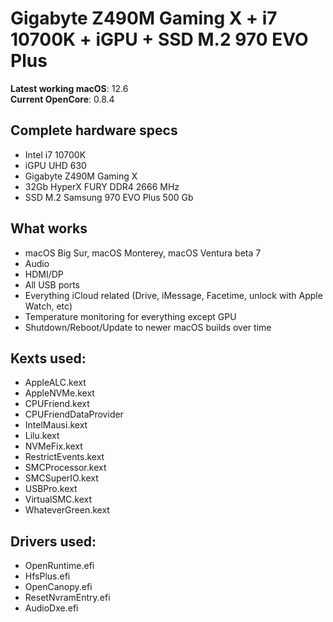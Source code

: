 # Gigabyte Z490M Gaming X + i7 10700K + iGPU + SSD M.2 970 EVO Plus
**Latest working macOS**: 12.6
<br>
**Current OpenCore**: 0.8.4

## Complete hardware specs
- Intel i7 10700K
- iGPU UHD 630
- Gigabyte Z490M Gaming X
- 32Gb HyperX FURY DDR4 2666 MHz
- SSD M.2 Samsung 970 EVO Plus 500 Gb

## What works
- macOS Big Sur, macOS Monterey, macOS Ventura beta 7
- Audio
- HDMI/DP
- All USB ports
- Everything iCloud related (Drive, iMessage, Facetime, unlock with Apple Watch, etc)
- Temperature monitoring for everything except GPU
- Shutdown/Reboot/Update to newer macOS builds over time

## Kexts used:
- AppleALC.kext
- AppleNVMe.kext
- CPUFriend.kext
- CPUFriendDataProvider
- IntelMausi.kext
- Lilu.kext
- NVMeFix.kext
- RestrictEvents.kext
- SMCProcessor.kext
- SMCSuperIO.kext
- USBPro.kext
- VirtualSMC.kext
- WhateverGreen.kext

## Drivers used:

- OpenRuntime.efi
- HfsPlus.efi
- OpenCanopy.efi
- ResetNvramEntry.efi
- AudioDxe.efi
